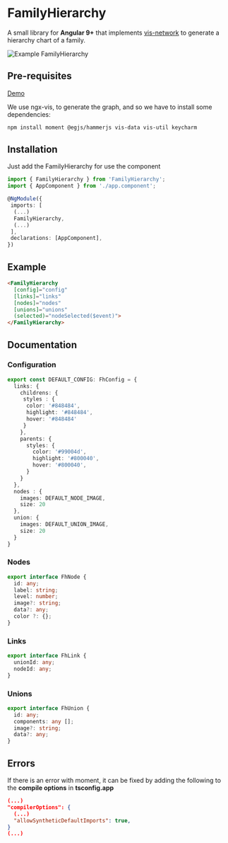 # FamilyHierarchy

A small library for **Angular 9+** that implements [vis-network](https://github.com/visjs/vis-network) to generate a hierarchy chart of a family.

![Example FamilyHierarchy](https://i.imgur.com/f54rxiV.png)

## Pre-requisites

[Demo](https://thenomo3000.github.io/FamilyHierarchy/)

We use ngx-vis, to generate the graph, and so we have to install some dependencies: 

```bash
npm install moment @egjs/hammerjs vis-data vis-util keycharm
```

## Installation

Just add the FamilyHierarchy for use the component

```typescript
import { FamilyHierarchy } from 'FamilyHierarchy';
import { AppComponent } from './app.component';

@NgModule({
 imports: [
  (...)
  FamilyHierarchy,
  (...)
 ],
 declarations: [AppComponent],
})
```

## Example

```html
<FamilyHierarchy
  [config]="config"
  [links]="links"
  [nodes]="nodes"
  [unions]="unions"
  (selected)="nodeSelected($event)">
</FamilyHierarchy>
```

## Documentation

### Configuration

```typescript
export const DEFAULT_CONFIG: FhConfig = {
  links: {
    childrens: {
     styles : {
      color: '#848484',
      highlight: '#848484',
      hover: '#848484'
     }
    },
    parents: {
      styles: {
        color: '#99004d',
        highlight: '#800040',
        hover: '#800040',
      }
    }
  },
  nodes : {
    images: DEFAULT_NODE_IMAGE,
    size: 20
  },
  union: {
    images: DEFAULT_UNION_IMAGE,
    size: 20
  }
}
```

### Nodes

```typescript
export interface FhNode {
  id: any;
  label: string;
  level: number;
  image?: string;
  data?: any;
  color ?: {};
}
```

### Links

```typescript
export interface FhLink {
  unionId: any;
  nodeId: any;
}
```

### Unions

```typescript
export interface FhUnion {
  id: any;
  components: any [];
  image?: string;
  data?: any;
}
```


## Errors

If there is an error with moment, it can be fixed by adding the following to the **compile options** in **tsconfig.app**

```json
(...)
"compilerOptions": {
  (...)
  "allowSyntheticDefaultImports": true,
}
(...)
```
